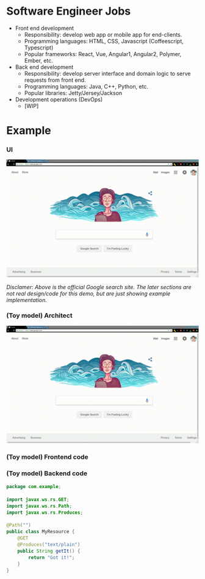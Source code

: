 # Software Engineer Jobs

* Front end development
  * Responsibility: develop web app or mobile app for end-clients.
  * Programming languages: HTML, CSS, Javascript (Coffeescript, Typescript)
  * Popular frameworks: React, Vue, Angular1, Angular2, Polymer, Ember, etc.
* Back end development
  * Responsibility: develop server interface and domain logic to serve requests
    from front end.
  * Programming languages: Java, C++, Python, etc.
  * Popular libraries: Jetty/Jersey/Jackson
* Development operations (DevOps)
  * [WIP]

# Example

### UI
![google search](/software_engineer_jobs/google_search_demo.gif)

*Disclamer: Above is the official Google search site. The later sections are not
real design/code for this demo, but are just showing example implementation.*

### (Toy model) Architect
![architect](/software_engineer_jobs/google_search_demo.gif)

### (Toy model) Frontend code

### (Toy model) Backend code
```Java
package com.example;

import javax.ws.rs.GET;
import javax.ws.rs.Path;
import javax.ws.rs.Produces;

@Path("")
public class MyResource {
    @GET
    @Produces("text/plain")
    public String getIt() {
        return "Got it!";
    }
}
```
